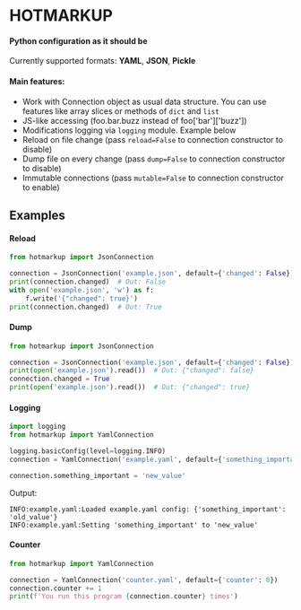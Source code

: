 # HOTMARKUP
#### Python configuration as it should be

Currently supported formats: **YAML**, **JSON**, **Pickle**

#### Main features:
 - Work with Connection object as usual data structure. You can use features like array slices or methods of `dict` and `list`
 - JS-like accessing (foo.bar.buzz instead of foo['bar']['buzz'])
 - Modifications logging via `logging` module. Example below
 - Reload on file change (pass `reload=False` to connection constructor to disable)
 - Dump file on every change (pass `dump=False` to connection constructor to disable)
 - Immutable connections (pass `mutable=False` to connection constructor to enable)
## Examples
#### Reload
```python
from hotmarkup import JsonConnection

connection = JsonConnection('example.json', default={'changed': False})
print(connection.changed)  # Out: False
with open('example.json', 'w') as f:
    f.write('{"changed": true}')
print(connection.changed)  # Out: True
```
#### Dump
```python
from hotmarkup import JsonConnection

connection = JsonConnection('example.json', default={'changed': False})
print(open('example.json').read())  # Out: {"changed": false}
connection.changed = True
print(open('example.json').read())  # Out: {"changed": true}
```
#### Logging
```python
import logging
from hotmarkup import YamlConnection

logging.basicConfig(level=logging.INFO)
connection = YamlConnection('example.yaml', default={'something_important': 'old_value'})

connection.something_important = 'new_value'
```
Output:
```
INFO:example.yaml:Loaded example.yaml config: {'something_important': 'old_value'}
INFO:example.yaml:Setting 'something_important' to 'new_value'
```
#### Counter
```python
from hotmarkup import YamlConnection

connection = YamlConnection('counter.yaml', default={'counter': 0})
connection.counter += 1
print(f'You run this program {connection.counter} times')
```
